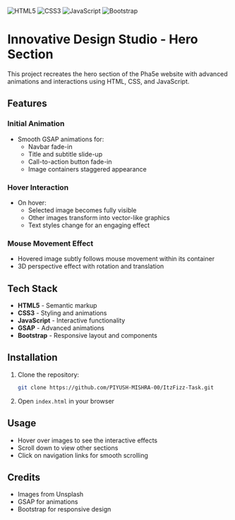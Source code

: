 ![HTML5](https://img.shields.io/badge/html5-%23E34F26.svg?style=for-the-badge&logo=html5&logoColor=white) ![CSS3](https://img.shields.io/badge/css3-%231572B6.svg?style=for-the-badge&logo=css3&logoColor=white) ![JavaScript](https://img.shields.io/badge/javascript-%23323330.svg?style=for-the-badge&logo=javascript&logoColor=%23F7DF1E) ![Bootstrap](https://img.shields.io/badge/bootstrap-%238511FA.svg?style=for-the-badge&logo=bootstrap&logoColor=white)

# Innovative Design Studio - Hero Section

This project recreates the hero section of the Pha5e website with advanced animations and interactions using HTML, CSS, and JavaScript.

## Features

### Initial Animation
- Smooth GSAP animations for:
  - Navbar fade-in
  - Title and subtitle slide-up
  - Call-to-action button fade-in
  - Image containers staggered appearance

### Hover Interaction
- On hover:
  - Selected image becomes fully visible
  - Other images transform into vector-like graphics
  - Text styles change for an engaging effect

### Mouse Movement Effect
- Hovered image subtly follows mouse movement within its container
- 3D perspective effect with rotation and translation

## Tech Stack
- **HTML5** - Semantic markup
- **CSS3** - Styling and animations
- **JavaScript** - Interactive functionality
- **GSAP** - Advanced animations
- **Bootstrap** - Responsive layout and components

## Installation
1. Clone the repository:
   ```bash
   git clone https://github.com/PIYUSH-MISHRA-00/ItzFizz-Task.git
   ```
2. Open `index.html` in your browser

## Usage
- Hover over images to see the interactive effects
- Scroll down to view other sections
- Click on navigation links for smooth scrolling

## Credits
- Images from Unsplash
- GSAP for animations
- Bootstrap for responsive design

